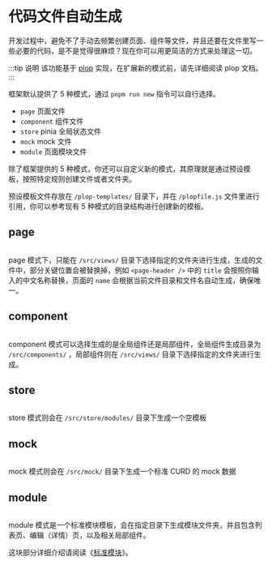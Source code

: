 # 代码文件自动生成

开发过程中，避免不了手动去频繁创建页面、组件等文件，并且还要在文件里写一些必要的代码，是不是觉得很麻烦？现在你可以用更简洁的方式来处理这一切。

:::tip 说明
该功能基于 [plop](https://www.npmjs.com/package/plop) 实现，在扩展新的模式前，请先详细阅读 plop 文档。
:::

框架默认提供了 5 种模式，通过 `pnpm run new` 指令可以自行选择。

- `page` 页面文件
- `component` 组件文件
- `store` pinia 全局状态文件
- `mock` mock 文件
- `module` 页面模块文件 <Badge type="tip" text="专业版" vertical="top" />

除了框架提供的 5 种模式，你还可以自定义新的模式，其原理就是通过预设模板，按照特定规则创建文件或者文件夹。

预设模板文件存放在 `/plop-templates/` 目录下，并在 `/plopfile.js` 文件里进行引用，你可以参考现有 5 种模式的目录结构进行创建新的模板。

## page

<p><img :src="$withBase('/plop-page.gif')" /></p>

page 模式下，只能在 `/src/views/` 目录下选择指定的文件夹进行生成，生成的文件中，部分关键位置会被替换掉，例如 `<page-header />` 中的 `title` 会按照你输入的中文名称替换，页面的 `name` 会根据当前文件目录和文件名自动生成，确保唯一。

## component

<p><img :src="$withBase('/plop-component.gif')" /></p>

component 模式可以选择生成的是全局组件还是局部组件，全局组件生成目录为 `/src/components/` ，局部组件则在 `/src/views/` 目录下选择指定的文件夹进行生成。

## store

<p><img :src="$withBase('/plop-store.gif')" /></p>

store 模式则会在 `/src/store/modules/` 目录下生成一个空模板

## mock

<p><img :src="$withBase('/plop-mock.gif')" /></p>

mock 模式则会在 `/src/mock/` 目录下生成一个标准 CURD 的 mock 数据

## module <Badge type="tip" text="专业版" vertical="top" />

<p><img :src="$withBase('/plop-module.gif')" /></p>

module 模式是一个标准模块模板，会在指定目录下生成模块文件夹，并且包含列表页、编辑（详情）页，以及相关局部组件。

这块部分详细介绍请阅读《[标准模块](plop-module.md)》。